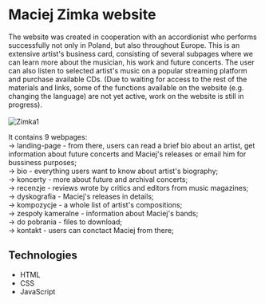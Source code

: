 # Maciej Zimka website

The website was created in cooperation with an accordionist who performs successfully not only in Poland, but also throughout Europe. This is an extensive artist's business card, consisting of several subpages where we can learn more about the musician, his work and future concerts. The user can also listen to selected artist's music on a popular streaming platform and purchase available CDs. (Due to waiting for access to the rest of the materials and links, some of the functions available on the website (e.g. changing the language) are not yet active, work on the website is still in progress).<br/><br/>
![Zimka1](https://github.com/Marekplo/maciej-zimka/assets/94579632/e1dcf737-9c29-4300-924d-72f9421f39dc)

It contains 9 webpages:</br>
-> landing-page - from there, users can read a brief bio about an artist, get information about future concerts and Maciej's releases or email him for bussiness purposes;</br>
-> bio - everything users want to know about artist's biography;</br>
-> koncerty - more about future and archival concerts;</br>
-> recenzje - reviews wrote by critics and editors from music magazines;</br>
-> dyskografia - Maciej's releases in details;</br>
-> kompozycje - a whole list of artist's compositions;</br>
-> zespoły kameralne - information about Maciej's bands;</br>
-> do pobrania - files to download;</br>
-> kontakt - users can conctact Maciej from there;</br>

## Technologies
* HTML
* CSS
* JavaScript
